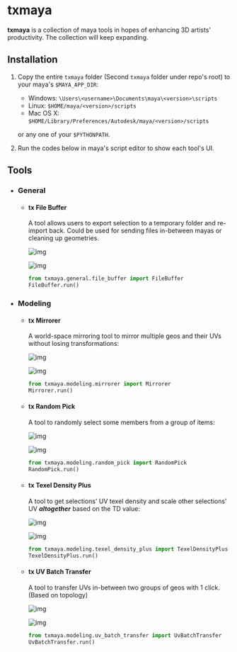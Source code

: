 # txmaya


__txmaya__ is a collection of maya tools in hopes of enhancing 3D artists' productivity. The collection will keep expanding. 



## Installation

1. Copy the entire `txmaya` folder (Second `txmaya` folder under repo's root) to your maya's `$MAYA_APP_DIR`:

    - Windows: `\Users\<username>\Documents\maya\<version>\scripts`
    - Linux:    `$HOME/maya/<version>/scripts`
    - Mac OS X: `$HOME/Library/Preferences/Autodesk/maya/<version>/scripts`

    or any one of your `$PYTHONPATH`.

2. Run the codes below in maya's script editor to show each tool's UI.

## Tools

- ### General
    
    -  #### tx File Buffer
        
        A tool allows users to export selection to a temporary folder and re-import back. Could be used for sending files in-between mayas or cleaning up geometries.
        
        ![img](./docs/images/txFileBuffer_ui.jpg)

        ![img](./docs/images/txFileBuffer_demo.gif)
                
        ```python
        from txmaya.general.file_buffer import FileBuffer
        FileBuffer.run()
        ```
    
- ### Modeling
    
    - #### tx Mirrorer
    
        A world-space mirroring tool to mirror multiple geos and their UVs without losing transformations:
    
        ![img](./docs/images/txMirrorer_ui.jpg)

        ![img](./docs/images/txMirrorer_demo.gif)

        ```python
        from txmaya.modeling.mirrorer import Mirrorer
        Mirrorer.run()
        ```
           
    - #### tx Random Pick
        
        A tool to randomly select some members from a group of items:
    
        ![img](./docs/images/txRandomPick_ui.jpg)

        ![img](./docs/images/txRandomPick_demo.gif)
    
        ```python
        from txmaya.modeling.random_pick import RandomPick
        RandomPick.run()
        ```

    - #### tx Texel Density Plus
    
        A tool to get selections' UV texel density and scale other selections' UV __*altogether*__ based on the TD value:
    
        ![img](./docs/images/txTexelDensityPlus_ui.jpg)

        ![img](./docs/images/txTexelDensityPlus_demo.gif)
    
        ```python
        from txmaya.modeling.texel_density_plus import TexelDensityPlus
        TexelDensityPlus.run()
        ```
    
    - #### tx UV Batch Transfer
        
        A tool to transfer UVs in-between two groups of geos with 1 click. (Based on topology)
        
        ![img](./docs/images/txUvBatchTransfer_ui.jpg)

        ![img](./docs/images/txUvBatchTransfer_demo.gif)
        
        ```python
        from txmaya.modeling.uv_batch_transfer import UvBatchTransfer
        UvBatchTransfer.run()
        ```
    



